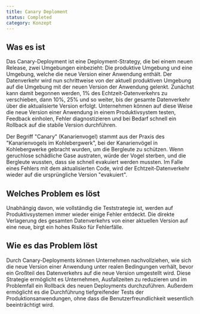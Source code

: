 ```yaml
---
title: Canary Deploment
status: Completed
category: Konzept
---
```


## Was es ist

Das Canary-Deployment ist eine Deployment-Strategy, die bei einem neuen Release, zwei Umgebungen einbezieht: Die produktive Umgebung und eine Umgebung, welche die neue Version einer Anwendung enthält. 
Der Datenverkehr wird nun schrittweise von der aktuell produktiven Umgebung auf die Umgebung mit der neuen Version der Anwendung gelenkt. 
Zunächst kann damit begonnen werden, 1% des Echtzeit-Datenverkehrs zu verschieben, dann 10%, 25% und so weiter, bis der gesamte Datenverkehr über die aktualisierte Version erfolgt. 
Unternehmen können auf diese Weise die neue Version einer Anwendung in einem Produktivsystem testen, Feedback einholen, Fehler diagnostizieren und bei Bedarf schnell ein Rollback auf die stabile Version durchführen. 

Der Begriff "Canary" (Kanarienvogel) stammt aus der Praxis des "Kanarienvogels im Kohlebergwerk", bei der Kanarienvögel in Kohlebergwerke gebracht wurden, um die Bergleute zu schützen. 
Wenn geruchlose schädliche Gase austraten, würde der Vogel sterben, und die Bergleute wussten, dass sie schnell evakuiert werden mussten. Im Falle eines Fehlers mit dem aktualisierten Code, wird der Echtzeit-Datenverkehr wieder auf die ursprüngliche Version "evakuiert".

## Welches Problem es löst

Unabhängig davon, wie vollständig die Teststrategie ist, werden auf Produktivsystemen immer wieder einige Fehler entdeckt. Die direkte Verlagerung des gesamten Datenverkehrs von einer aktuellen Version auf eine neue, birgt ein hohes Risiko für Fehlerfälle.  

## Wie es das Problem löst

Durch Canary-Deployments können Unternehmen nachvollziehen, wie sich die neue Version einer Anwendung unter realen Bedingungen verhält, bevor ein Großteil des Datenverkehrs auf die neue Version umgestellt wird.
Diese Strategie ermöglicht es Unternehmen, Ausfallzeiten zu reduzieren und im Problemfall ein Rollback des neuen Deployments durchzuführen.
Außerdem ermöglicht es die Durchführung tiefgreifender Tests der Produktionsanwendungen, ohne dass die Benutzerfreundlichkeit wesentlich beeinträchtigt wird.